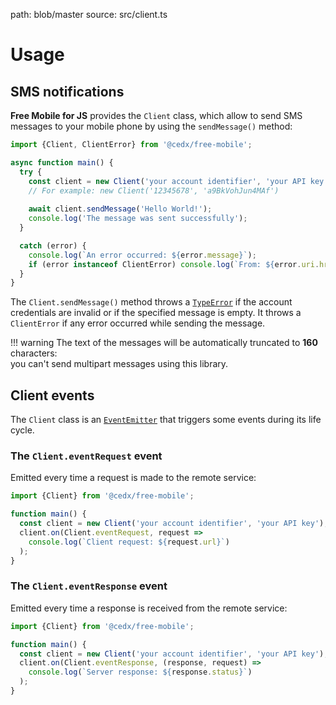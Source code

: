 path: blob/master
source: src/client.ts

# Usage

## SMS notifications
**Free Mobile for JS** provides the `Client` class, which allow to send SMS messages to your mobile phone by using the `sendMessage()` method:

```js
import {Client, ClientError} from '@cedx/free-mobile';

async function main() {
  try {
    const client = new Client('your account identifier', 'your API key');
    // For example: new Client('12345678', 'a9BkVohJun4MAf')
  
    await client.sendMessage('Hello World!');
    console.log('The message was sent successfully');
  }

  catch (error) {
    console.log(`An error occurred: ${error.message}`);
    if (error instanceof ClientError) console.log(`From: ${error.uri.href}`);
  }
}
```

The `Client.sendMessage()` method throws a [`TypeError`](https://developer.mozilla.org/en-US/docs/Web/JavaScript/Reference/Global_Objects/TypeError)
if the account credentials are invalid or if the specified message is empty. It throws a `ClientError` if any error occurred while sending the message.

!!! warning
    The text of the messages will be automatically truncated to **160** characters:  
    you can't send multipart messages using this library.

## Client events
The `Client` class is an [`EventEmitter`](https://nodejs.org/api/events.html) that triggers some events during its life cycle.

### The `Client.eventRequest` event
Emitted every time a request is made to the remote service:

```js
import {Client} from '@cedx/free-mobile';

function main() {
  const client = new Client('your account identifier', 'your API key');
  client.on(Client.eventRequest, request =>
    console.log(`Client request: ${request.url}`)
  );
}
```

### The `Client.eventResponse` event
Emitted every time a response is received from the remote service:

```js
import {Client} from '@cedx/free-mobile';

function main() {
  const client = new Client('your account identifier', 'your API key');
  client.on(Client.eventResponse, (response, request) =>
    console.log(`Server response: ${response.status}`)
  );
}
```
